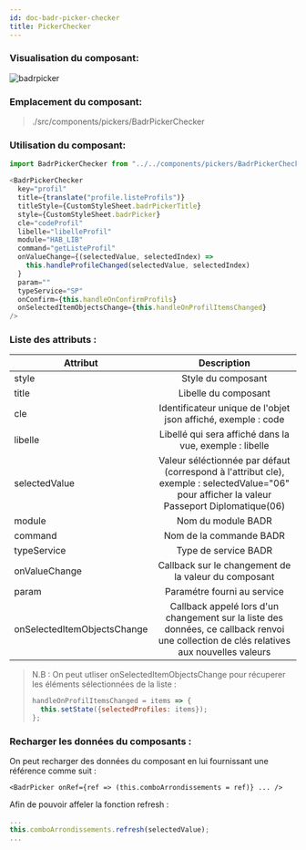 ```yaml
---
id: doc-badr-picker-checker
title: PickerChecker
---
```


### Visualisation du composant:

![badrpicker](assets/badrPickerChecker.gif)

### Emplacement du composant:

> ./src/components/pickers/BadrPickerChecker

### Utilisation du composant:

```javascript
import BadrPickerChecker from "../../components/pickers/BadrPickerChecker";
```

```javascript
<BadrPickerChecker
  key="profil"
  title={translate("profile.listeProfils")}
  titleStyle={CustomStyleSheet.badrPickerTitle}
  style={CustomStyleSheet.badrPicker}
  cle="codeProfil"
  libelle="libelleProfil"
  module="HAB_LIB"
  command="getListeProfil"
  onValueChange={(selectedValue, selectedIndex) =>
    this.handleProfileChanged(selectedValue, selectedIndex)
  }
  param=""
  typeService="SP"
  onConfirm={this.handleOnConfirmProfils}
  onSelectedItemObjectsChange={this.handleOnProfilItemsChanged}
/>
```

### Liste des attributs :

| Attribut                    |                                                                  Description                                                                  |
| --------------------------- | :-------------------------------------------------------------------------------------------------------------------------------------------: |
| style                       |                                                              Style du composant                                                               |
| title                       |                                                             Libelle du composant                                                              |
| cle                         |                                         Identificateur unique de l'objet json affiché, exemple : code                                         |
| libelle                     |                                            Libellé qui sera affiché dans la vue, exemple : libelle                                            |
| selectedValue               | Valeur séléctionnée par défaut (correspond à l'attribut cle), exemple : selectedValue="06" pour afficher la valeur Passeport Diplomatique(06) |
| module                      |                                                              Nom du module BADR                                                               |
| command                     |                                                            Nom de la commande BADR                                                            |
| typeService                 |                                                             Type de service BADR                                                              |
| onValueChange               |                                             Callback sur le changement de la valeur du composant                                              |
| param                       |                                                          Paramétre fourni au service                                                          |
| onSelectedItemObjectsChange |         Callback appelé lors d'un changement sur la liste des données, ce callback renvoi une collection de clés relatives aux nouvelles valeurs         |

> N.B : On peut utliser onSelectedItemObjectsChange pour récuperer les éléments sélectionnées de la liste :
>```javascript
> handleOnProfilItemsChanged = items => {
>   this.setState({selectedProfiles: items});
> };
> ```

### Recharger les données du composants :

On peut recharger des données du composant en lui fournissant une référence comme suit :

```JSX
<BadrPicker onRef={ref => (this.comboArrondissements = ref)} ... />
```

Afin de pouvoir affeler la fonction refresh :

```javascript
...
this.comboArrondissements.refresh(selectedValue);
...
```
